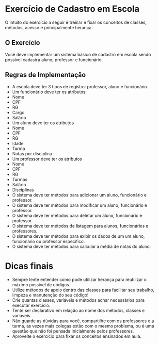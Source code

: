 # Exercício de Cadastro em Escola

O intuito do exercício a seguir é treinar e fixar os conceitos de classes, métodos, acesso e principalmente herança.

## O Exercício

Você deve implementar um sistema básico de cadastro em escola sendo possível cadastra aluno, professor e funcionário.

## Regras de Implementação

* A escola deve ter 3 tipos de registro: professor, aluno e funcionário.
* Um funcionário deve ter os atributos:
* Nome
* CPF
* RG
* Cargo
* Salário
* Um aluno deve ter os atributos
* Nome
* CPF
* RG
* Idade
* Turma
* Notas por disciplina
* Um professor deve ter os atributos
* Nome
* CPF
* RG
* Turmas
* Salário
* Disciplinas
* O sistema deve ter métodos para adicionar um aluno, funcionário e professor.
* O sistema deve ter métodos para modificar um aluno, funcionário e professor.
* O sistema deve ter métodos para deletar um aluno, funcionário e professor.
* O sistema deve ter métodos de listagem para alunos, funcionários e professores.
* O sistema deve ter métodos para exibir os dados de um um aluno, funcionário ou professor específico.
* O sistema deve ter métodos para calcular a média de notas do aluno.

# Dicas finais
* Sempre tente entender como pode utilizar herança para reutilizar o máximo possível de códigos.
* Utilize métodos de apoio dentro das classes para facilitar seu trabalho, limpeza e manutenção do seu código!
* Crie quantas classes, variáveis e métodos achar necessários para executar exercício.
* Tente ser declarativo em relação ao nome dos métodos, classes e variáveis.
* Não guarde as dúvidas para você, compartilhe com os professores e a turma, as vezes mais colegas estão com o mesmo problema, ou é uma questão que não foi pensada inicialmente pelos professores.
* Aproveite o exercício para fixar os conceitos ensinados em aula.
